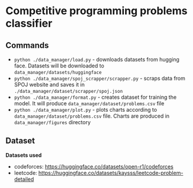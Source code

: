 # Competitive programming problems classifier

## Commands
- `python ./data_manager/load.py` - downloads datasets from hugging face. Datasets will be downloaded to `data_manager/datasets/huggingface`
- `python ./data_manager/spoj_scrapper/scrapper.py` - scraps data from SPOJ website and saves it in `./data_manager/dataset/scrapper/spoj.json`
- `python ./data_manager/format.py` - creates dataset for training the model. It will produce `data_manager/dataset/problems.csv` file
- `python ./data_manager/plot.py` - plots charts according to `data_manager/dataset/problems.csv` file. Charts are produced in `data_manager/figures` directory

## Dataset

**Datasets used**
- codeforces: https://huggingface.co/datasets/open-r1/codeforces
- leetcode: https://huggingface.co/datasets/kaysss/leetcode-problem-detailed
